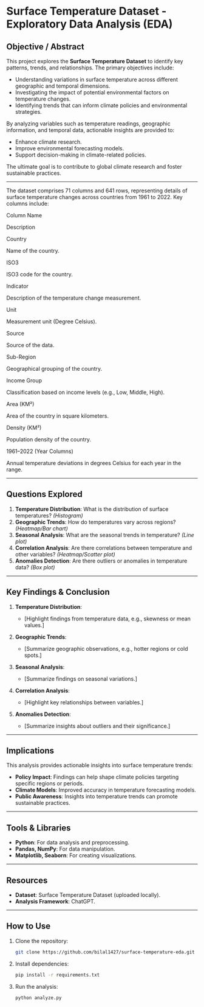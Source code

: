 # Surface Temperature Dataset - Exploratory Data Analysis (EDA)

## Objective / Abstract
This project explores the **Surface Temperature Dataset** to identify key patterns, trends, and relationships. The primary objectives include:

- Understanding variations in surface temperature across different geographic and temporal dimensions.
- Investigating the impact of potential environmental factors on temperature changes.
- Identifying trends that can inform climate policies and environmental strategies.

By analyzing variables such as temperature readings, geographic information, and temporal data, actionable insights are provided to:

- Enhance climate research.
- Improve environmental forecasting models.
- Support decision-making in climate-related policies.

The ultimate goal is to contribute to global climate research and foster sustainable practices.

---

The dataset comprises 71 columns and 641 rows, representing details of surface temperature changes across countries from 1961 to 2022. Key columns include:

Column Name

Description

Country

Name of the country.

ISO3

ISO3 code for the country.

Indicator

Description of the temperature change measurement.

Unit

Measurement unit (Degree Celsius).

Source

Source of the data.

Sub-Region

Geographical grouping of the country.

Income Group

Classification based on income levels (e.g., Low, Middle, High).

Area (KM²)

Area of the country in square kilometers.

Density (KM²)

Population density of the country.

1961–2022 (Year Columns)

Annual temperature deviations in degrees Celsius for each year in the range.


---

## Questions Explored

1. **Temperature Distribution**: What is the distribution of surface temperatures? *(Histogram)*
2. **Geographic Trends**: How do temperatures vary across regions? *(Heatmap/Bar chart)*
3. **Seasonal Analysis**: What are the seasonal trends in temperature? *(Line plot)*
4. **Correlation Analysis**: Are there correlations between temperature and other variables? *(Heatmap/Scatter plot)*
5. **Anomalies Detection**: Are there outliers or anomalies in temperature data? *(Box plot)*

---

## Key Findings & Conclusion

1. **Temperature Distribution**:
   - [Highlight findings from temperature data, e.g., skewness or mean values.]

2. **Geographic Trends**:
   - [Summarize geographic observations, e.g., hotter regions or cold spots.]

3. **Seasonal Analysis**:
   - [Summarize findings on seasonal variations.]

4. **Correlation Analysis**:
   - [Highlight key relationships between variables.]

5. **Anomalies Detection**:
   - [Summarize insights about outliers and their significance.]

---

## Implications

This analysis provides actionable insights into surface temperature trends:

- **Policy Impact**: Findings can help shape climate policies targeting specific regions or periods.
- **Climate Models**: Improved accuracy in temperature forecasting models.
- **Public Awareness**: Insights into temperature trends can promote sustainable practices.

---

## Tools & Libraries

- **Python**: For data analysis and preprocessing.
- **Pandas, NumPy**: For data manipulation.
- **Matplotlib, Seaborn**: For creating visualizations.

---

## Resources

- **Dataset**: Surface Temperature Dataset (uploaded locally).
- **Analysis Framework**: ChatGPT.

---

## How to Use

1. Clone the repository:
   ```bash
   git clone https://github.com/bilal1427/surface-temperature-eda.git
   ```

2. Install dependencies:
   ```bash
   pip install -r requirements.txt
   ```

3. Run the analysis:
   ```bash
   python analyze.py
   ```

